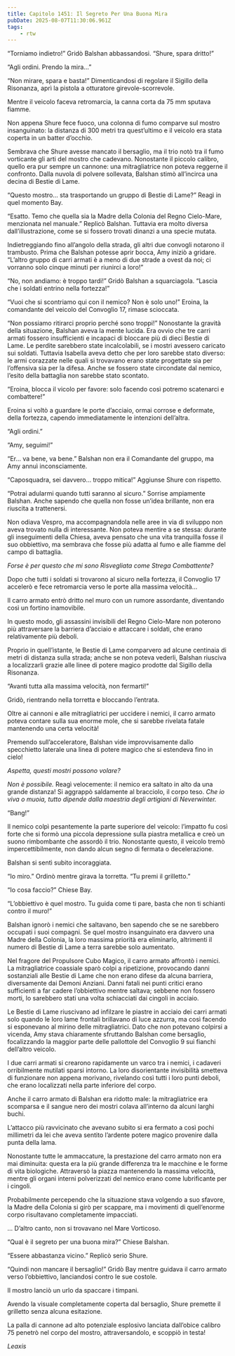 ```yaml
---
title: Capitolo 1451: Il Segreto Per Una Buona Mira
pubDate: 2025-08-07T11:30:06.961Z
tags:
    - rtw
---
```



“Torniamo indietro!” Gridò Balshan abbassandosi. “Shure, spara dritto!”


“Agli ordini. Prendo la mira…”


“Non mirare, spara e basta!” Dimenticandosi di regolare il Sigillo della Risonanza, aprì la pistola a otturatore girevole-scorrevole.


Mentre il veicolo faceva retromarcia, la canna corta da 75 mm sputava fiamme.


Non appena Shure fece fuoco, una colonna di fumo comparve sul mostro insanguinato: la distanza di 300 metri tra quest’ultimo e il veicolo era stata coperta in un batter d’occhio.


Sembrava che Shure avesse mancato il bersaglio, ma il trio notò tra il fumo vorticante gli arti del mostro che cadevano. Nonostante il piccolo calibro, quello era pur sempre un cannone: una mitragliatrice non poteva reggerne il confronto. Dalla nuvola di polvere sollevata, Balshan stimò all’incirca una decina di Bestie di Lame.


“Questo mostro… sta trasportando un gruppo di Bestie di Lame?” Reagì in quel momento Bay.


“Esatto. Temo che quella sia la Madre della Colonia del Regno Cielo-Mare, menzionata nel manuale.” Replicò Balshan. Tuttavia era molto diversa dall’illustrazione, come se si fossero trovati dinanzi a una specie mutata.


Indietreggiando fino all’angolo della strada, gli altri due convogli notarono il trambusto. Prima che Balshan potesse aprir bocca, Amy iniziò a gridare. “L’altro gruppo di carri armati è a meno di due strade a ovest da noi; ci vorranno solo cinque minuti per riunirci a loro!”


“No, non andiamo: è troppo tardi!” Gridò Balshan a squarciagola. “Lascia che i soldati entrino nella fortezza!”


“Vuoi che si scontriamo qui con il nemico? Non è solo uno!” Eroina, la comandante del veicolo del Convoglio 17, rimase scioccata.


“Non possiamo ritirarci proprio perché sono troppi!” Nonostante la gravità della situazione, Balshan aveva la mente lucida. Era ovvio che tre carri armati fossero insufficienti e incapaci di bloccare più di dieci Bestie di Lame. Le perdite sarebbero state incalcolabili, se i mostri avessero caricato sui soldati. Tuttavia Isabella aveva detto che per loro sarebbe stato diverso: le armi corazzate nelle quali si trovavano erano state progettate sia per l’offensiva sia per la difesa. Anche se fossero state circondate dal nemico, l’esito della battaglia non sarebbe stato scontato.


“Eroina, blocca il vicolo per favore: solo facendo così potremo scatenarci e combattere!”


Eroina si voltò a guardare le porte d’acciaio, ormai corrose e deformate, della fortezza, capendo immediatamente le intenzioni dell’altra.


“Agli ordini.”


“Amy, seguimi!”


“Er… va bene, va bene.” Balshan non era il Comandante del gruppo, ma Amy annuì inconsciamente.


“Caposquadra, sei davvero… troppo mitica!” Aggiunse Shure con rispetto.


“Potrai adularmi quando tutti saranno al sicuro.” Sorrise ampiamente Balshan.
Anche sapendo che quella non fosse un’idea brillante, non era riuscita a trattenersi.


Non odiava Vespro, ma accompagnandola nelle aree in via di sviluppo non aveva trovato nulla di interessante. Non poteva mentire a se stessa: durante gli inseguimenti della Chiesa, aveva pensato che una vita tranquilla fosse il suo obbiettivo, ma sembrava che fosse più adatta al fumo e alle fiamme del campo di battaglia.


<em>Forse è per questo che mi sono Risvegliata come Strega Combattente?</em>


Dopo che tutti i soldati si trovarono al sicuro nella fortezza, il Convoglio 17 accelerò e fece retromarcia verso le porte alla massima velocità…


Il carro armato entrò dritto nel muro con un rumore assordante, diventando così un fortino inamovibile.


In questo modo, gli assassini invisibili del Regno Cielo-Mare non poterono più attraversare la barriera d’acciaio e attaccare i soldati, che erano relativamente più deboli.


Proprio in quell’istante, le Bestie di Lame comparvero ad alcune centinaia di metri di distanza sulla strada; anche se non poteva vederli, Balshan riusciva a localizzarli grazie alle linee di potere magico prodotte dal Sigillo della Risonanza.


“Avanti tutta alla massima velocità, non fermarti!”


Gridò, rientrando nella torretta e bloccando l’entrata.


Oltre ai cannoni e alle mitragliatrici per uccidere i nemici, il carro armato poteva contare sulla sua enorme mole, che si sarebbe rivelata fatale mantenendo una certa velocità!


Premendo sull’acceleratore, Balshan vide improvvisamente dallo specchietto laterale una linea di potere magico che si estendeva fino in cielo!


<em>Aspetta, questi mostri possono volare?</em>


<em>Non è possibile.</em> Reagì velocemente: il nemico era saltato in alto da una grande distanza! Si aggrappò saldamente al bracciolo, il corpo teso. <em>Che io viva o muoia, tutto dipende dalla maestria degli artigiani di Neverwinter.</em>


“Bang!”


Il nemico colpì pesantemente la parte superiore del veicolo: l’impatto fu così forte che si formò una piccola depressione sulla piastra metallica e creò un suono rimbombante che assordò il trio. Nonostante questo, il veicolo tremò impercettibilmente, non dando alcun segno di fermata o decelerazione.


Balshan si sentì subito incoraggiata.


“Io miro.” Ordinò mentre girava la torretta. “Tu premi il grilletto.”


“Io cosa faccio?” Chiese Bay.


“L’obbiettivo è quel mostro. Tu guida come ti pare, basta che non ti schianti contro il muro!”


Balshan ignorò i nemici che saltavano, ben sapendo che se ne sarebbero occupati i suoi compagni. Se quel mostro insanguinato era davvero una Madre della Colonia, la loro massima priorità era eliminarlo, altrimenti il numero di Bestie di Lame a terra sarebbe solo aumentato.


Nel fragore del Propulsore Cubo Magico, il carro armato affrontò i nemici. La mitragliatrice coassiale sparò colpi a ripetizione, provocando danni sostanziali alle Bestie di Lame che non erano difese da alcuna barriera, diversamente dai Demoni Anziani. Danni fatali nei punti critici erano sufficienti a far cadere l’obbiettivo mentre saltava; sebbene non fossero morti, lo sarebbero stati una volta schiacciati dai cingoli in acciaio.


Le Bestie di Lame riuscivano ad infilzare le piastre in acciaio dei carri armati solo quando le loro lame frontali brillavano di luce azzurra, ma così facendo si esponevano al mirino delle mitragliatrici. Dato che non potevano colpirsi a vicenda, Amy stava chiaramente sfruttando Balshan come bersaglio, focalizzando la maggior parte delle pallottole del Convoglio 9 sui fianchi dell’altro veicolo.


I due carri armati si crearono rapidamente un varco tra i nemici, i cadaveri orribilmente mutilati sparsi intorno. La loro disorientante invisibilità smetteva di funzionare non appena morivano, rivelando così tutti i loro punti deboli, che erano localizzati nella parte inferiore del corpo.


Anche il carro armato di Balshan era ridotto male: la mitragliatrice era scomparsa e il sangue nero dei mostri colava all’interno da alcuni larghi buchi.


L’attacco più ravvicinato che avevano subito si era fermato a così pochi millimetri da lei che aveva sentito l’ardente potere magico provenire dalla punta della lama.


Nonostante tutte le ammaccature, la prestazione del carro armato non era mai diminuita: questa era la più grande differenza tra le macchine e le forme di vita biologiche. Attraversò la piazza mantenendo la massima velocità, mentre gli organi interni polverizzati del nemico erano come lubrificante per i cingoli.


Probabilmente percependo che la situazione stava volgendo a suo sfavore, la Madre della Colonia si girò per scappare, ma i movimenti di quell’enorme corpo risultavano completamente impacciati.


… D’altro canto, non si trovavano nel Mare Vorticoso.


“Qual è il segreto per una buona mira?” Chiese Balshan.


“Essere abbastanza vicino.” Replicò serio Shure.


“Quindi non mancare il bersaglio!” Gridò Bay mentre guidava il carro armato verso l’obbiettivo, lanciandosi contro le sue costole.


Il mostro lanciò un urlo da spaccare i timpani.


Avendo la visuale completamente coperta dal bersaglio, Shure premette il grilletto senza alcuna esitazione.


La palla di cannone ad alto potenziale esplosivo lanciata dall’obice calibro 75 penetrò nel corpo del mostro, attraversandolo, e scoppiò in testa!










<em>Leaxis</em>
                                


                                



